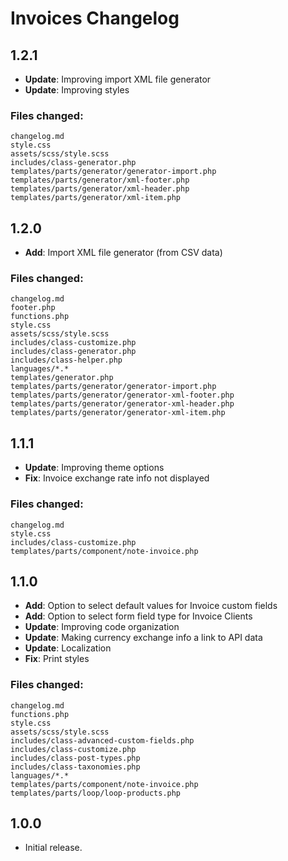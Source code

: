 # Invoices Changelog

## 1.2.1

* **Update**: Improving import XML file generator
* **Update**: Improving styles

### Files changed:

	changelog.md
	style.css
	assets/scss/style.scss
	includes/class-generator.php
	templates/parts/generator/generator-import.php
	templates/parts/generator/xml-footer.php
	templates/parts/generator/xml-header.php
	templates/parts/generator/xml-item.php


## 1.2.0

* **Add**: Import XML file generator (from CSV data)

### Files changed:

	changelog.md
	footer.php
	functions.php
	style.css
	assets/scss/style.scss
	includes/class-customize.php
	includes/class-generator.php
	includes/class-helper.php
	languages/*.*
	templates/generator.php
	templates/parts/generator/generator-import.php
	templates/parts/generator/generator-xml-footer.php
	templates/parts/generator/generator-xml-header.php
	templates/parts/generator/generator-xml-item.php


## 1.1.1

* **Update**: Improving theme options
* **Fix**: Invoice exchange rate info not displayed

### Files changed:

	changelog.md
	style.css
	includes/class-customize.php
	templates/parts/component/note-invoice.php


## 1.1.0

* **Add**: Option to select default values for Invoice custom fields
* **Add**: Option to select form field type for Invoice Clients
* **Update**: Improving code organization
* **Update**: Making currency exchange info a link to API data
* **Update**: Localization
* **Fix**: Print styles

### Files changed:

	changelog.md
	functions.php
	style.css
	assets/scss/style.scss
	includes/class-advanced-custom-fields.php
	includes/class-customize.php
	includes/class-post-types.php
	includes/class-taxonomies.php
	languages/*.*
	templates/parts/component/note-invoice.php
	templates/parts/loop/loop-products.php


## 1.0.0

* Initial release.
